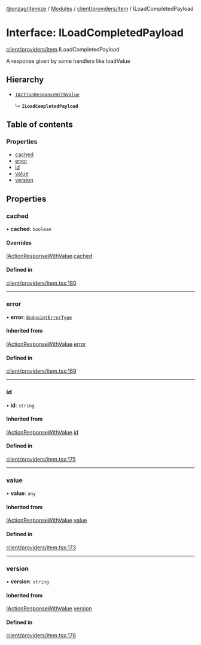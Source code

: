 [@onzag/itemize](../README.md) / [Modules](../modules.md) / [client/providers/item](../modules/client_providers_item.md) / ILoadCompletedPayload

# Interface: ILoadCompletedPayload

[client/providers/item](../modules/client_providers_item.md).ILoadCompletedPayload

A response given by some handlers like
loadValue

## Hierarchy

- [`IActionResponseWithValue`](client_providers_item.IActionResponseWithValue.md)

  ↳ **`ILoadCompletedPayload`**

## Table of contents

### Properties

- [cached](client_providers_item.ILoadCompletedPayload.md#cached)
- [error](client_providers_item.ILoadCompletedPayload.md#error)
- [id](client_providers_item.ILoadCompletedPayload.md#id)
- [value](client_providers_item.ILoadCompletedPayload.md#value)
- [version](client_providers_item.ILoadCompletedPayload.md#version)

## Properties

### cached

• **cached**: `boolean`

#### Overrides

[IActionResponseWithValue](client_providers_item.IActionResponseWithValue.md).[cached](client_providers_item.IActionResponseWithValue.md#cached)

#### Defined in

[client/providers/item.tsx:180](https://github.com/onzag/itemize/blob/73e0c39e/client/providers/item.tsx#L180)

___

### error

• **error**: [`EndpointErrorType`](../modules/base_errors.md#endpointerrortype)

#### Inherited from

[IActionResponseWithValue](client_providers_item.IActionResponseWithValue.md).[error](client_providers_item.IActionResponseWithValue.md#error)

#### Defined in

[client/providers/item.tsx:169](https://github.com/onzag/itemize/blob/73e0c39e/client/providers/item.tsx#L169)

___

### id

• **id**: `string`

#### Inherited from

[IActionResponseWithValue](client_providers_item.IActionResponseWithValue.md).[id](client_providers_item.IActionResponseWithValue.md#id)

#### Defined in

[client/providers/item.tsx:175](https://github.com/onzag/itemize/blob/73e0c39e/client/providers/item.tsx#L175)

___

### value

• **value**: `any`

#### Inherited from

[IActionResponseWithValue](client_providers_item.IActionResponseWithValue.md).[value](client_providers_item.IActionResponseWithValue.md#value)

#### Defined in

[client/providers/item.tsx:173](https://github.com/onzag/itemize/blob/73e0c39e/client/providers/item.tsx#L173)

___

### version

• **version**: `string`

#### Inherited from

[IActionResponseWithValue](client_providers_item.IActionResponseWithValue.md).[version](client_providers_item.IActionResponseWithValue.md#version)

#### Defined in

[client/providers/item.tsx:176](https://github.com/onzag/itemize/blob/73e0c39e/client/providers/item.tsx#L176)

